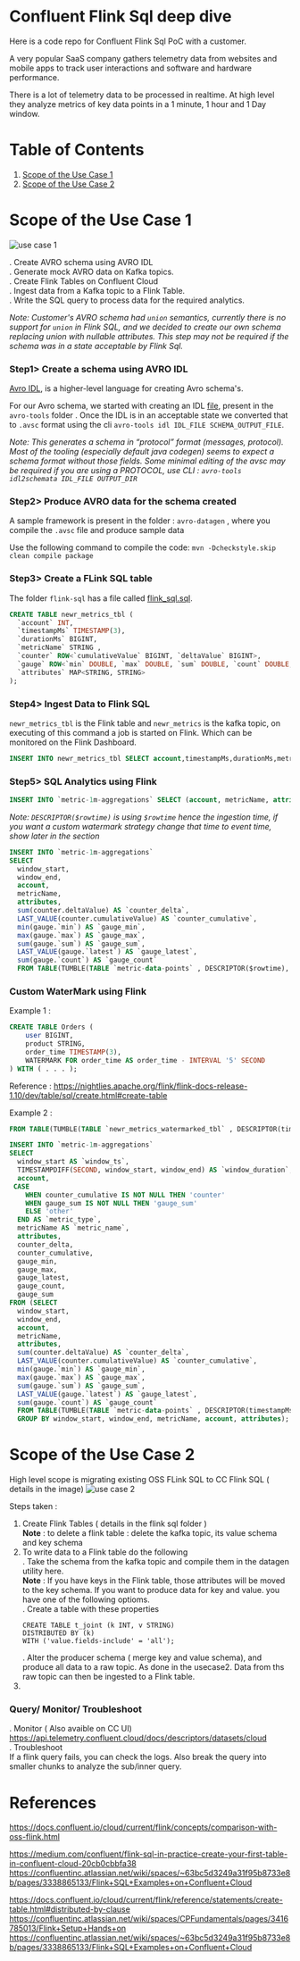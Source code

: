 # Confluent Flink Sql deep dive
Here is a code repo for Confluent Flink Sql PoC with a customer. 

A very popular SaaS company gathers telemetry data from websites and mobile apps to track user interactions and software and hardware performance. 

There is a lot of telemetry data to be processed in realtime. At high level they analyze metrics of key data points in a 1 minute, 1 hour and 1 Day window.




# Table of Contents
1. [Scope of the Use Case 1](#poc1)
1. [Scope of the Use Case 2](#poc2)

# Scope of the Use Case 1  <a name="poc1"></a>

![use case 1](https://github.com/bjaggi/flink-deep-dive/blob/main/image/flink-poc.png)   


. Create AVRO schema using AVRO IDL   
. Generate mock AVRO data on Kafka topics.   
. Create Flink Tables on Confluent Cloud   
. Ingest data from a Kafka topic to a Flink Table.   
. Write the SQL query to process data for the required analytics.   

*Note: Customer's AVRO schema had `union` semantics, currently there is no support for `union` in Flink SQL, and we decided to create our own schema replacing union with nullable attributes. This step may not be required if the schema was in a state acceptable by Flink Sql.*

### Step1> Create a schema using AVRO IDL

[Avro IDL](https://avro.apache.org/docs/1.11.1/idl-language), is a higher-level language for creating Avro schema's.

For our Avro schema, we started with creating an IDL [file](https://github.com/bjaggi/flink-deep-dive/blob/main/avro-tools/metrics_avro.idl), present in the `avro-tools` folder . Once the IDL is in an acceptable state we converted that to `.avsc` format using the cli    `avro-tools idl IDL_FILE SCHEMA_OUTPUT_FILE`. 

*Note: This generates a schema in “protocol” format (messages, protocol).
Most of the tooling (especially default java codegen) seems to expect a schema format without those fields. Some minimal editing of the avsc may be required if you are using a PROTOCOL, use CLI : `avro-tools idl2schemata IDL_FILE OUTPUT_DIR`*


### Step2> Produce AVRO data for the schema created

A sample framework is present in the folder : `avro-datagen` , where you compile the `.avsc` file and produce sample data

Use the following command to compile the code: 
`mvn -Dcheckstyle.skip clean compile package`


### Step3> Create a FLink SQL table

The folder `flink-sql` has a file called [flink_sql.sql](https://github.com/bjaggi/flink-deep-dive/blob/main/flink-sql/flink_sql.sql).

~~~sql
CREATE TABLE newr_metrics_tbl (
  `account` INT,
  `timestampMs` TIMESTAMP(3),
  `durationMs` BIGINT,
  `metricName` STRING ,
  `counter` ROW<`cumulativeValue` BIGINT, `deltaValue` BIGINT>,
  `gauge` ROW<`min` DOUBLE, `max` DOUBLE, `sum` DOUBLE, `count` DOUBLE, `latest` DOUBLE>,
  `attributes` MAP<STRING, STRING>      
);
~~~

### Step4> Ingest Data to Flink SQL

`newr_metrics_tbl` is the Flink table and `newr_metrics` is the kafka topic, on executing of this command a job is started on Flink. Which can be monitored on the Flink Dashboard.
~~~sql
INSERT INTO newr_metrics_tbl SELECT account,timestampMs,durationMs,metricName,counter, gauge, attributes  from newr_metrics;
~~~

### Step5> SQL Analytics using Flink
~~~sql
INSERT INTO `metric-1m-aggregations` SELECT (account, metricName, attributes) AS `identity`,  sum(counter.deltaValue) AS `counter_deltaValue`, sum(gauge.`sum`) AS`gauge_sum`  from TABLE(TUMBLE(TABLE `newr_metrics_tbl` , DESCRIPTOR($rowtime), INTERVAL '1' MINUTES)) group by metricName, account, attributes;
~~~

*Note: `DESCRIPTOR($rowtime)` is using `$rowtime` hence the ingestion time, if you want a custom watermark strategy change that time to event time, show later in the section*


~~~sql
INSERT INTO `metric-1m-aggregations`
SELECT
  window_start,
  window_end,
  account,
  metricName,
  attributes,
  sum(counter.deltaValue) AS `counter_delta`,
  LAST_VALUE(counter.cumulativeValue) AS `counter_cumulative`,
  min(gauge.`min`) AS `gauge_min`,
  max(gauge.`max`) AS `gauge_max`,
  sum(gauge.`sum`) AS `gauge_sum`,
  LAST_VALUE(gauge.`latest`) AS `gauge_latest`,
  sum(gauge.`count`) AS `gauge_count`
  FROM TABLE(TUMBLE(TABLE `metric-data-points` , DESCRIPTOR($rowtime), INTERVAL '1' MINUTES);
~~~

### Custom WaterMark using Flink

Example 1 :    
~~~sql
CREATE TABLE Orders (
    user BIGINT,
    product STRING,
    order_time TIMESTAMP(3),
    WATERMARK FOR order_time AS order_time - INTERVAL '5' SECOND
) WITH ( . . . );
~~~

Reference : https://nightlies.apache.org/flink/flink-docs-release-1.10/dev/table/sql/create.html#create-table   




Example 2 :   
~~~sql
FROM TABLE(TUMBLE(TABLE `newr_metrics_watermarked_tbl` , DESCRIPTOR(timestampMs), INTERVAL '1' MINUTES))
~~~

~~~sql
INSERT INTO `metric-1m-aggregations`
SELECT
  window_start AS `window_ts`,
  TIMESTAMPDIFF(SECOND, window_start, window_end) AS `window_duration`,
  account,
 CASE
    WHEN counter_cumulative IS NOT NULL THEN 'counter'
    WHEN gauge_sum IS NOT NULL THEN 'gauge_sum'
    ELSE 'other'
  END AS `metric_type`,
  metricName AS `metric_name`,
  attributes,
  counter_delta,
  counter_cumulative,
  gauge_min,
  gauge_max,
  gauge_latest,
  gauge_count,
  gauge_sum
FROM (SELECT
  window_start,
  window_end,
  account,
  metricName,
  attributes,
  sum(counter.deltaValue) AS `counter_delta`,
  LAST_VALUE(counter.cumulativeValue) AS `counter_cumulative`,
  min(gauge.`min`) AS `gauge_min`,
  max(gauge.`max`) AS `gauge_max`,
  sum(gauge.`sum`) AS `gauge_sum`,
  LAST_VALUE(gauge.`latest`) AS `gauge_latest`,
  sum(gauge.`count`) AS `gauge_count`
  FROM TABLE(TUMBLE(TABLE `metric-data-points` , DESCRIPTOR(timestampMs), INTERVAL '1' MINUTES))
  GROUP BY window_start, window_end, metricName, account, attributes);
~~~



# Scope of the Use Case 2  <a name="poc2"></a>

High level scope is migrating existing OSS FLink SQL to CC Flink SQL   ( details in the image)
![use case 2](https://github.com/bjaggi/flink-deep-dive/blob/main/image/usecase_2.png)   

Steps taken :    
1. Create Flink Tables ( details in the flink sql folder )   
    <b>Note</b> : to delete a flink table : delete the kafka topic, its value schema and key schema 
2. To write data to a Flink table do the following    
   .   Take the schema from the kafka topic and compile them in the datagen utility here.   
    <b>Note</b> : If you have keys in the Flink table, those attributes will be moved to the key schema. If you want to produce data for key and value. you have one of the following optioms.   
    .  Create a table with these properties 
   ```
   CREATE TABLE t_joint (k INT, v STRING)
   DISTRIBUTED BY (k)
   WITH ('value.fields-include' = 'all');
   ```
   . Alter the producer schema ( merge key and value schema), and produce all data to a raw topic. As done in the usecase2. Data from ths raw topic can then be ingested to a Flink table.    
3. 




### Query/ Monitor/ Troubleshoot
. Monitor   ( Also avaible on CC UI) 
https://api.telemetry.confluent.cloud/docs/descriptors/datasets/cloud   
. Troubleshoot   
If a flink query fails, you can check the logs. Also break the query into smaller chunks to analyze the sub/inner query.   



# References
https://docs.confluent.io/cloud/current/flink/concepts/comparison-with-oss-flink.html   

https://medium.com/confluent/flink-sql-in-practice-create-your-first-table-in-confluent-cloud-20cb0cbbfa38
https://confluentinc.atlassian.net/wiki/spaces/~63bc5d3249a31f95b8733e8b/pages/3338865133/Flink+SQL+Examples+on+Confluent+Cloud

https://docs.confluent.io/cloud/current/flink/reference/statements/create-table.html#distributed-by-clause      
https://confluentinc.atlassian.net/wiki/spaces/CPFundamentals/pages/3416785013/Flink+Setup+Hands+on   
https://confluentinc.atlassian.net/wiki/spaces/~63bc5d3249a31f95b8733e8b/pages/3338865133/Flink+SQL+Examples+on+Confluent+Cloud    




